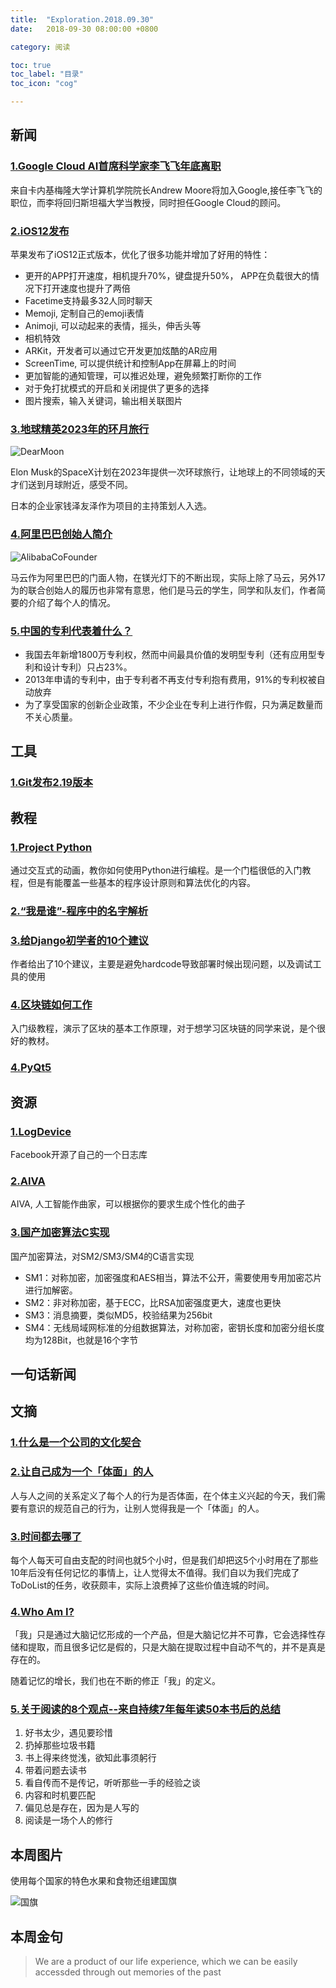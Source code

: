 ```yaml
---
title:  "Exploration.2018.09.30"
date:   2018-09-30 08:00:00 +0800

category: 阅读

toc: true
toc_label: "目录"
toc_icon: "cog"

---
```


## 新闻

### [1.Google Cloud AI首席科学家李飞飞年底离职](https://cloud.google.com/blog/topics/inside-google-cloud/google-cloud-ai-andrew-moore-joining-google-cloud-fei-fei-li-becoming-advisor)

来自卡内基梅隆大学计算机学院院长Andrew Moore将加入Google,接任李飞飞的职位，而李将回归斯坦福大学当教授，同时担任Google Cloud的顾问。

### [2.iOS12发布](https://www.apple.com/ios/ios-12/)

苹果发布了iOS12正式版本，优化了很多功能并增加了好用的特性：

* 更开的APP打开速度，相机提升70%，键盘提升50%， APP在负载很大的情况下打开速度也提升了两倍
* Facetime支持最多32人同时聊天
* Memoji, 定制自己的emoji表情
* Animoji, 可以动起来的表情，摇头，伸舌头等
* 相机特效
* ARKit，开发者可以通过它开发更加炫酷的AR应用
* ScreenTime, 可以提供统计和控制App在屏幕上的时间
* 更加智能的通知管理，可以推迟处理，避免频繁打断你的工作
* 对于免打扰模式的开启和关闭提供了更多的选择
* 图片搜索，输入关键词，输出相关联图片

### [3.地球精英2023年的环月旅行](https://dearmoon.earth)

![DearMoon](https://dlseeu-website.oss-cn-hangzhou.aliyuncs.com/2018-09-21-weekly%2Fdearmoon.png)

Elon Musk的SpaceX计划在2023年提供一次环球旅行，让地球上的不同领域的天才们送到月球附近，感受不同。

日本的企业家钱泽友泽作为项目的主持策划人入选。

### [4.阿里巴巴创始人简介](https://iprice.sg/trends/insights/history-jack-ma-alibaba-18-founders/)

![AlibabaCoFounder](https://dlseeu-website.oss-cn-hangzhou.aliyuncs.com/2018-09-21-weekly/alibaba-co-founder.png)

马云作为阿里巴巴的门面人物，在镁光灯下的不断出现，实际上除了马云，另外17为的联合创始人的履历也非常有意思，他们是马云的学生，同学和队友们，作者简要的介绍了每个人的情况。

### [5.中国的专利代表着什么？](https://www.bloomberg.com/news/articles/2018-09-26/china-claims-more-patents-than-any-country-most-are-worthless)

* 我国去年新增1800万专利权，然而中间最具价值的发明型专利（还有应用型专利和设计专利）只占23%。
* 2013年申请的专利中，由于专利者不再支付专利抱有费用，91%的专利权被自动放弃
* 为了享受国家的创新企业政策，不少企业在专利上进行作假，只为满足数量而不关心质量。

## 工具

### [1.Git发布2.19版本](https://blog.github.com/2018-09-10-highlights-from-git-2-19/)


## 教程

### [1.Project Python](http://projectpython.net/chapter00/)

通过交互式的动画，教你如何使用Python进行编程。是一个门槛很低的入门教程，但是有能覆盖一些基本的程序设计原则和算法优化的内容。


### [2.“我是谁”-程序中的名字解析](http://willcrichton.net/notes/specificity-programming-languages/)

### [3.给Django初学者的10个建议](https://www.tutorialdocs.com/article/10-tips-for-django.html)

作者给出了10个建议，主要是避免hardcode导致部署时候出现问题，以及调试工具的使用

### [4.区块链如何工作](http://blockchain.mit.edu/how-blockchain-works)

入门级教程，演示了区块的基本工作原理，对于想学习区块链的同学来说，是个很好的教材。

### [4.PyQt5](https://build-system.fman.io/pyqt5-tutorial)

## 资源

### [1.LogDevice](https://logdevice.io)

Facebook开源了自己的一个日志库

### [2.AIVA](https://www.aiva.ai/engine)

AIVA, 人工智能作曲家，可以根据你的要求生成个性化的曲子

### [3.国产加密算法C实现](https://github.com/NEWPLAN/SMx)

国产加密算法，对SM2/SM3/SM4的C语言实现

* SM1：对称加密，加密强度和AES相当，算法不公开，需要使用专用加密芯片进行加解密。
* SM2：非对称加密，基于ECC，比RSA加密强度更大，速度也更快
* SM3：消息摘要，类似MD5，校验结果为256bit
* SM4：无线局域网标准的分组数据算法，对称加密，密钥长度和加密分组长度均为128Bit，也就是16个字节

## 一句话新闻

## 文摘

### [1.什么是一个公司的文化契合](https://triplebyte.com/blog/what-companies-mean-by-culture-fit)

### [2.让自己成为一个「体面」的人](http://www.qdaily.com/articles/55904.html)

人与人之间的关系定义了每个人的行为是否体面，在个体主义兴起的今天，我们需要有意识的规范自己的行为，让别人觉得我是一个「体面」的人。 

### [3.时间都去哪了](http://blog.karthiksthings.com/2017/03/16/clean-toaster.html)

每个人每天可自由支配的时间也就5个小时，但是我们却把这5个小时用在了那些10年后没有任何记忆的事情上，让人觉得太不值得。我们自以为我们完成了ToDoList的任务，收获颇丰，实际上浪费掉了这些价值连城的时间。


### [4.Who Am I?](https://theconversation.com/the-real-you-is-a-myth-we-constantly-create-false-memories-to-achieve-the-identity-we-want-103253)

「我」只是通过大脑记忆形成的一个产品，但是大脑记忆并不可靠，它会选择性存储和提取，而且很多记忆是假的，只是大脑在提取过程中自动不气的，并不是真是存在的。

随着记忆的增长，我们也在不断的修正「我」的定义。

### [5.关于阅读的8个观点--来自持续7年每年读50本书后的总结](https://medium.com/@krisgage/8-things-i-learned-reading-50-books-a-year-for-7-years-cb11c4acffb1)

1. 好书太少，遇见要珍惜
2. 扔掉那些垃圾书籍
3. 书上得来终觉浅，欲知此事须躬行
4. 带着问题去读书
5. 看自传而不是传记，听听那些一手的经验之谈
6. 内容和时机要匹配
7. 偏见总是存在，因为是人写的
8. 阅读是一场个人的修行




## 本周图片

使用每个国家的特色水果和食物还组建国旗

![国旗](https://dlseeu-website.oss-cn-hangzhou.aliyuncs.com/2018-09-21-weekly/%E6%B0%B4%E6%9E%9C%E5%9B%BD%E6%97%97.jpg)


## 本周金句 

> We are a product of our life experience, which we can be easily accessded through out memories of the past
